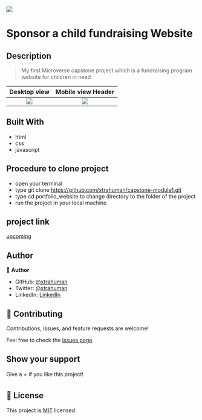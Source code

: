 ![](https://img.shields.io/badge/Microverse-blueviolet)

# Sponsor a child fundraising Website

## Description
> My first Microverse capstone project which is a fundraising program website for children in need


Desktop view                            |  Mobile view Header
:--------------------------------------:|:---------------------------------------:
![](./public)                           |  ![](./public)



## Built With

- html
- css
- javascript

## Procedure to clone project
- open your terminal
- type git clone https://github.com/xtrahuman/capstone-module1.git
- type cd portfolio_website to change directory to the folder of the project
- run the project in your local machine

## project link

[upcoming]()

## Author

👤 **Author**

- GitHub: [@xtrahuman](https://github.com/xtrahuman)
- Twitter: [@xtrahuman](https://twitter.com/xtrahuman)
- LinkedIn: [LinkedIn](https://linkedin.com/in/tochukwu-okpara-449528197)


## 🤝 Contributing

Contributions, issues, and feature requests are welcome!

Feel free to check the [issues page](../../issues/).

## Show your support

Give a ⭐️ if you like this project!


## 📝 License

This project is [MIT](./MIT.md) licensed.

